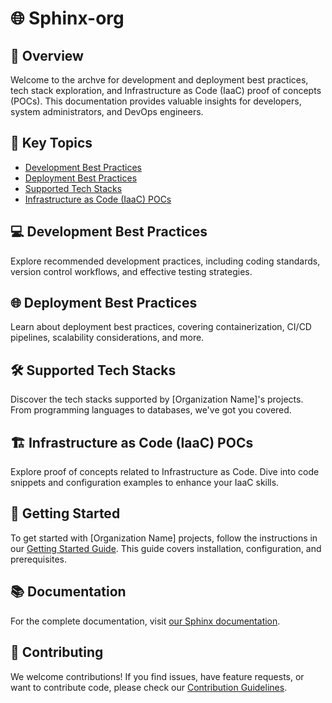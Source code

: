# 🌐 Sphinx-org

## 🚀 Overview

Welcome to the archve for development and deployment best practices, tech stack exploration, and Infrastructure as Code (IaaC) proof of concepts (POCs). This documentation provides valuable insights for developers, system administrators, and DevOps engineers.

## 🔑 Key Topics

- [Development Best Practices](#development-best-practices)
- [Deployment Best Practices](#deployment-best-practices)
- [Supported Tech Stacks](#supported-tech-stacks)
- [Infrastructure as Code (IaaC) POCs](#infrastructure-as-code-iaac-pocs)

## 💻 Development Best Practices

Explore recommended development practices, including coding standards, version control workflows, and effective testing strategies.

## 🌐 Deployment Best Practices

Learn about deployment best practices, covering containerization, CI/CD pipelines, scalability considerations, and more.

## 🛠️ Supported Tech Stacks

Discover the tech stacks supported by [Organization Name]'s projects. From programming languages to databases, we've got you covered.

## 🏗️ Infrastructure as Code (IaaC) POCs

Explore proof of concepts related to Infrastructure as Code. Dive into code snippets and configuration examples to enhance your IaaC skills.

## 🚀 Getting Started

To get started with [Organization Name] projects, follow the instructions in our [Getting Started Guide](./docs/getting-started.md). This guide covers installation, configuration, and prerequisites.

## 📚 Documentation

For the complete documentation, visit [our Sphinx documentation](https://organization-name-docs.example.com).

## 🤝 Contributing

We welcome contributions! If you find issues, have feature requests, or want to contribute code, please check our [Contribution Guidelines](./CONTRIBUTING.md).

